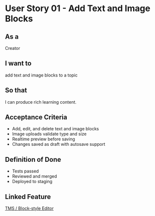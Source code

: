 # User Story 01 - Add Text and Image Blocks

## As a
Creator

## I want to
add text and image blocks to a topic

## So that
I can produce rich learning content.

## Acceptance Criteria
- Add, edit, and delete text and image blocks
- Image uploads validate type and size
- Realtime preview before saving
- Changes saved as draft with autosave support

## Definition of Done
- Tests passed
- Reviewed and merged
- Deployed to staging

## Linked Feature
[TMS / Block-style Editor](../feature-spec.md)

